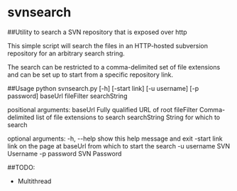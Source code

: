 svnsearch
=========

##Utility to search a SVN repository that is exposed over http


This simple script will search the files in an HTTP-hosted subversion repository for an arbitrary search string.

The search can be restricted to a comma-delimited set of file extensions and can be set up to start from a specific repository link.

##Usage
		python svnsearch.py [-h] [-start link] [-u username] [-p password] baseUrl fileFilter searchString

positional arguments:
  baseUrl       Fully qualified URL of root
  fileFilter    Comma-delimited list of file extensions to search
  searchString  String for which to search

optional arguments:
  -h, --help    show this help message and exit
  -start link   link on the page at baseUrl from which to start the search
  -u username   SVN Username
  -p password   SVN Password


##TODO:
- Multithread